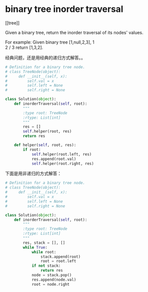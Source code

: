 # binary tree inorder traversal

[[tree]]

Given a binary tree, return the inorder traversal of its nodes' values.

For example:
Given binary tree [1,null,2,3],
   1
    \
     2
    /
   3
return [1,3,2].

经典问题，还是用经典的递归方式解答。。

```Python
# Definition for a binary tree node.
# class TreeNode(object):
#     def __init__(self, x):
#         self.val = x
#         self.left = None
#         self.right = None

class Solution(object):
    def inorderTraversal(self, root):
        """
        :type root: TreeNode
        :rtype: List[int]
        """
        res = []
        self.helper(root, res)
        return res

    def helper(self, root, res):
        if root:
            self.helper(root.left, res)
            res.append(root.val)
            self.helper(root.right, res)

```

下面是用非递归的方式解答：

```Python
# Definition for a binary tree node.
# class TreeNode(object):
#     def __init__(self, x):
#         self.val = x
#         self.left = None
#         self.right = None

class Solution(object):
    def inorderTraversal(self, root):
        """
        :type root: TreeNode
        :rtype: List[int]
        """
        res, stack = [], []
        while True:
            while root:
                stack.append(root)
                root = root.left
            if not stack:
                return res
            node = stack.pop()
            res.append(node.val)
            root = node.right
```
